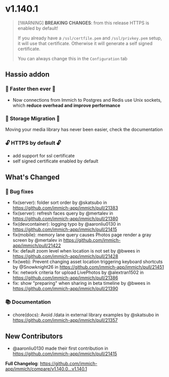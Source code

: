 # v1.140.1

> \[!WARNING\] 
> **BREAKING CHANGES**: from this release HTTPS is enabled by default!  
> 
> If you already have a `/ssl/certfile.pem` and `/ssl/privkey.pem` setup, it will use that certificate. 
> Otherwise it will generate a self signed certificate.  
> 
> You can always change this in the `Configuration` tab

## Hassio addon

### 🚄 Faster then ever 🚄

* Now connections from Immich to Postgres and Redis use Unix sockets, which **reduce overhead and improve performance**

### 🎉 Storage Migration 🎉

Moving your media library has never been easier, check the documentation

### 🔓 HTTPS by default 🔓
 * add support for ssl certificate
 * self signed certificate enabled by default

## What's Changed
### 🐛 Bug fixes
* fix(server): folder sort order by @skatsubo in https://github.com/immich-app/immich/pull/21383
* fix(server): refresh faces query by @mertalev in https://github.com/immich-app/immich/pull/21380
* fix(devcontainer): logging typo by @aaronliu0130 in https://github.com/immich-app/immich/pull/21415
* fix(mobile): memory lane query causes Photos page render a gray screen by @mertalev in https://github.com/immich-app/immich/pull/21422
* fix: default zoom level when location is not set by @bwees in https://github.com/immich-app/immich/pull/21428
* fix(web): Prevent changing asset location triggering keyboard shortcuts by @Snowknight26 in https://github.com/immich-app/immich/pull/21451
* fix: network criteria for upload LivePhotos by @alextran1502 in https://github.com/immich-app/immich/pull/21386
* fix: show "preparing" when sharing in beta timeline by @bwees in https://github.com/immich-app/immich/pull/21390
### 📚 Documentation
* chore(docs): Avoid /data in external library examples by @skatsubo in https://github.com/immich-app/immich/pull/21357

## New Contributors
* @aaronliu0130 made their first contribution in https://github.com/immich-app/immich/pull/21415

**Full Changelog**: https://github.com/immich-app/immich/compare/v1.140.0...v1.140.1